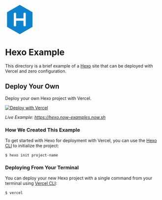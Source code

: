 ![Hexo Logo](https://github.com/vercel/vercel/blob/master/packages/frameworks/logos/hexo.svg)

# Hexo Example

This directory is a brief example of a [Hexo](https://hexo.io/) site that can be deployed with Vercel and zero configuration.

## Deploy Your Own

Deploy your own Hexo project with Vercel.

[![Deploy with Vercel](https://vercel.com/button)](https://vercel.com/import/project?template=https://github.com/vercel/vercel/tree/master/examples/hexo)

_Live Example: https://hexo.now-examples.now.sh_

### How We Created This Example

To get started with Hexo for deployment with Vercel, you can use the [Hexo CLI](https://hexo.io/docs/index.html#Installation) to initialize the project:

```shell
$ hexo init project-name
```

### Deploying From Your Terminal

You can deploy your new Hexo project with a single command from your terminal using [Vercel CLI](https://vercel.com/download):

```shell
$ vercel
```
